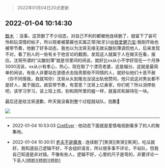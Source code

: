 > 2022年01月04日20点更新
<link rel="stylesheet" href="https://cdn.jsdelivr.net/gh/taotie6/sampleJSON@main/css/photo_show.css">
<meta name="referrer" content="no-referrer" />


 ## 2022-01-04 10:14:30 

 [㪚木](https://www.coolapk.com/feed/32583440?shareKey=ODFkNWI4NjAwZjgyNjFkM2IwN2M~) ：没事，这货删了不少动态，对自己不利的都被他连续删了，就留下了装可怜和玩深情的帖子，所以观者被蒙蔽也实属正常[呲牙]//<a class="feed-link-uname" href="/u/我爱健力宝">@我爱健力宝</a>:我刚开始也被带节奏，他删了好多动态，我也以为沈哥无缘无故尖酸刻薄调侃他人，后来发现不对，看了别人的一些有关于他言论的截图，发现这人就属于人在做天在看<!--break-->，报应。沈哥所谓的“尖酸刻薄”就是邻里间的闲谈，就好比xx从小不学好现在一个月挣3000活该，xx从小有孝心，热心，现在取了个漂亮老婆，这是福分。这就是最简单的闲谈，有些人非要站在道德点去指责那些不同情的人，就好似他们十恶不赦（你不同情我，我就骂你）沈哥从头到尾也没说出轨他赞同，他只说这对男女都不是好人，属于报应。疯狂带节奏，有意思？沈哥上亿身家，你们呢？所以消停些吧，该学习学习，该上班上班，别和厕所里的蛆一样，就喜欢和屎待在一块。

最后还是给沈哥道歉，昨天我没看到整个过程就站队，抱歉🙏 

<div class="album">
<img class="img-item" src="http://image.coolapk.com/feed/2019/0121/16/1151259_1548059827_2716@300x208.gif" />
</div>

 ------- 

- 2022-01-04 10:53:03 [CretEver](uid=570593) : 他动态下面就是爱情电视剧看多了的人的聚集地。 

- 2022-01-04 10:30:51 [老夫不是魔鬼](uid=872069) : 连续剧了[笑哭][笑哭][笑哭]，吃瓜就好。我知道自己逻辑不好，不会组织语言，所以很多事不评论，不站队，但我自己知道是非对错。不像有些人，逻辑不好，心里的尺子是弯的，非要评论一下丢人[捂脸][捂脸][捂脸] 

